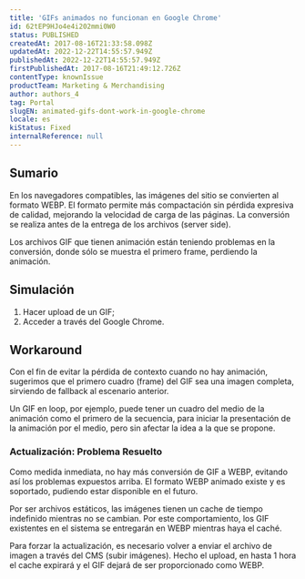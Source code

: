 ```yaml
---
title: 'GIFs animados no funcionan en Google Chrome'
id: 62tEP9HJo4e4i202mmi0W0
status: PUBLISHED
createdAt: 2017-08-16T21:33:58.098Z
updatedAt: 2022-12-22T14:55:57.949Z
publishedAt: 2022-12-22T14:55:57.949Z
firstPublishedAt: 2017-08-16T21:49:12.726Z
contentType: knownIssue
productTeam: Marketing & Merchandising
author: authors_4
tag: Portal
slugEN: animated-gifs-dont-work-in-google-chrome
locale: es
kiStatus: Fixed
internalReference: null
---
```


## Sumario

En los navegadores compatibles, las imágenes del sitio se convierten al formato WEBP. El formato permite más compactación sin pérdida expresiva de calidad, mejorando la velocidad de carga de las páginas. La conversión se realiza antes de la entrega de los archivos (server side).

Los archivos GIF que tienen animación están teniendo problemas en la conversión, donde sólo se muestra el primero frame, perdiendo la animación.

## Simulación

1. Hacer upload de un GIF;
2. Acceder a través del Google Chrome.

## Workaround

Con el fin de evitar la pérdida de contexto cuando no hay animación, sugerimos que el primero cuadro (frame) del GIF sea una imagen completa, sirviendo de fallback al escenario anterior.

Un GIF en loop, por ejemplo, puede tener un cuadro del medio de la animación como el primero de la secuencia, para iniciar la presentación de la animación por el medio, pero sin afectar la idea a la que se propone.

### Actualización: Problema Resuelto

Como medida inmediata, no hay más conversión de GIF a WEBP, evitando así los problemas expuestos arriba. El formato WEBP animado existe y es soportado, pudiendo estar disponible en el futuro.

Por ser archivos estáticos, las imágenes tienen un cache de tiempo indefinido mientras no se cambian. Por este comportamiento, los GIF existentes en el sistema se entregarán en WEBP mientras haya el caché.

Para forzar la actualización, es necesario volver a enviar el archivo de imagen a través del CMS (subir imágenes). Hecho el upload, en hasta 1 hora el cache expirará y el GIF dejará de ser proporcionado como WEBP.

